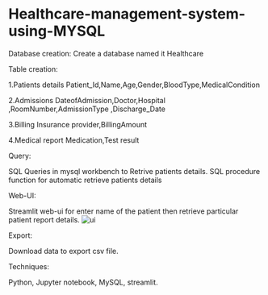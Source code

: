 # Healthcare-management-system-using-MYSQL
Database creation:
Create a database named it Healthcare 

Table creation:

1.Patients details
Patient_Id,Name,Age,Gender,BloodType,MedicalCondition

2.Admissions
DateofAdmission,Doctor,Hospital ,RoomNumber,AdmissionType ,Discharge_Date

3.Billing
Insurance provider,BillingAmount

4.Medical report
Medication,Test result

Query:

SQL Queries in mysql workbench to Retrive patients details.
SQL procedure function for automatic retrieve patients details

Web-UI:

Streamlit web-ui for enter name of the patient then retrieve particular patient report details.
![ui](https://github.com/user-attachments/assets/1bebc46d-57ff-466a-afcc-f055f0e9d73d)


Export:

Download data to export csv file.

Techniques:

Python,
Jupyter notebook,
MySQL,
streamlit.


